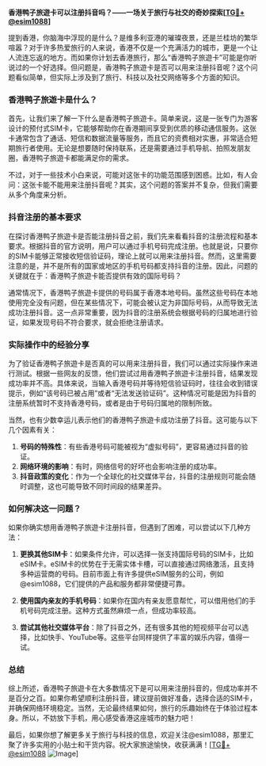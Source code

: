 **香港鸭子旅遊卡可以注册抖音吗？——一场关于旅行与社交的奇妙探索[[TG💪+ @esim1088](https://t.me/s/esim1088)]**

提到香港，你脑海中浮现的是什么？是维多利亚港的璀璨夜景，还是兰桂坊的繁华喧嚣？对于许多热爱旅行的人来说，香港不仅是一个充满活力的城市，更是一个让人流连忘返的地方。而如果你计划去香港旅行，那么“香港鸭子旅遊卡”可能是你听说过的一个好选择。但问题是，香港鸭子旅遊卡是否可以用来注册抖音呢？这个问题看似简单，但实际上涉及到了旅行、科技以及社交网络等多个方面的知识。

### 香港鸭子旅遊卡是什么？

首先，让我们来了解一下什么是香港鸭子旅遊卡。简单来说，这是一张专门为游客设计的预付式SIM卡，它能够帮助你在香港期间享受到优质的移动通信服务。这张卡通常包含了通话、短信和数据流量等服务，而且它的资费相对实惠，非常适合短期旅行者使用。无论是想要随时保持联系，还是需要通过手机导航、拍照发朋友圈，香港鸭子旅遊卡都能满足你的需求。

不过，对于一些技术小白来说，可能对这张卡的功能范围感到困惑。比如，有人会问：这张卡能不能用来注册抖音呢？其实，这个问题的答案并不复杂，但我们需要从多个角度来分析。

### 抖音注册的基本要求

在探讨香港鸭子旅遊卡是否能注册抖音之前，我们先来看看抖音的注册流程和基本要求。根据抖音的官方说明，用户可以通过手机号码完成注册。也就是说，只要你的SIM卡能够正常接收短信验证码，理论上就可以用来注册抖音。然而，这里需要注意的是，并不是所有的国家或地区的手机号码都支持抖音的注册。因此，问题的关键就在于：香港鸭子旅遊卡能否提供有效的国际号码？

通常情况下，香港鸭子旅遊卡提供的号码属于香港本地号码。虽然这些号码在本地使用完全没有问题，但在某些情况下，可能会被认定为非国际号码，从而导致无法成功注册抖音。这一点非常重要，因为抖音的注册系统会根据号码的归属地进行验证，如果发现号码不符合要求，就会拒绝注册请求。

### 实际操作中的经验分享

为了验证香港鸭子旅遊卡是否真的可以用来注册抖音，我们可以通过实际操作来进行测试。根据一些网友的反馈，他们尝试过用香港鸭子旅遊卡注册抖音，结果发现成功率并不高。具体来说，当输入香港号码并等待短信验证码时，往往会收到错误提示，例如“该号码已被占用”或者“无法发送验证码”。这种情况可能是因为抖音的注册系统暂时不支持香港号码，或者是由于号码归属地的限制所致。

当然，也有少数幸运儿表示他们的香港鸭子旅遊卡成功注册了抖音。这可能与以下几个因素有关：

1. **号码的特殊性**：有些香港号码可能被视为“虚拟号码”，更容易通过抖音的验证。
2. **网络环境的影响**：有时，网络信号的好坏也会影响注册的成功率。
3. **抖音政策的变化**：作为一个全球化的社交媒体平台，抖音的注册规则可能会随时调整，这也可能导致不同时间段的结果差异。

### 如何解决这一问题？

如果你确实想用香港鸭子旅遊卡注册抖音，但遇到了困难，可以尝试以下几种方法：

1. **更换其他SIM卡**：如果条件允许，可以选择一张支持国际号码的SIM卡，比如eSIM卡。eSIM卡的优势在于无需实体卡槽，可以直接通过网络激活，且支持多种运营商的号码。目前市面上有许多提供eSIM服务的公司，例如@esim1088，它们提供的产品和服务都非常便捷可靠。
   
2. **使用国内亲友的手机号码**：如果你在国内有亲友愿意帮忙，可以借用他们的手机号码完成注册。这种方式虽然麻烦一点，但成功率较高。

3. **尝试其他社交媒体平台**：除了抖音之外，还有很多其他的短视频平台可以选择，比如快手、YouTube等。这些平台同样提供了丰富的娱乐内容，值得一试。

### 总结

综上所述，香港鸭子旅遊卡在大多数情况下是可以用来注册抖音的，但成功率并不是百分之百。如果你希望顺利注册抖音，建议提前做好准备，选择合适的SIM卡，并确保网络环境稳定。当然，无论最终结果如何，旅行的乐趣始终在于体验过程本身。所以，不妨放下手机，用心感受香港这座城市的魅力吧！

最后，如果你想了解更多关于旅行与科技的信息，欢迎关注@esim1088，那里汇聚了许多实用的小贴士和干货内容。祝大家旅途愉快，收获满满！[[TG💪+ @esim1088](https://t.me/s/esim1088) ![Image](https://i.postimg.cc/4NQfJmqS/Snipaste-2025-05-13-00-14-12.png)]